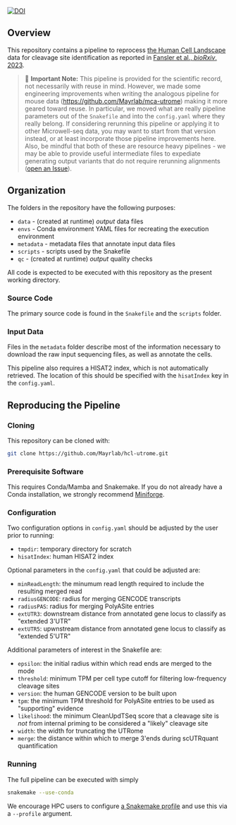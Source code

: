 [![DOI](https://zenodo.org/badge/454280588.svg)](https://zenodo.org/badge/latestdoi/454280588)

## Overview
This repository contains a pipeline to reprocess [the Human Cell Landscape](https://doi.org/10.1038/s41586-020-2157-4) data for cleavage 
site identification as reported in [Fansler et al., *bioRxiv*, 2023](https://www.biorxiv.org/content/10.1101/2021.11.22.469635v2).

> 🤔 **Important Note:** This pipeline is provided for the scientific record, not necessarily with reuse in mind. However, we made some engineering improvements when writing the analogous pipeline for mouse data (https://github.com/Mayrlab/mca-utrome) making it more geared toward reuse. In particular, we moved what are really pipeline parameters out of the `Snakefile` and into the `config.yaml` where they really belong. If considering rerunning this pipeline or applying it to other Microwell-seq data, you may want to start from that version instead, or at least incorporate those pipeline improvements here. Also, be mindful that both of these are resource heavy pipelines - we may be able to provide useful intermediate files to expediate generating output variants that do not require rerunning alignments ([open an Issue](https://github.com/Mayrlab/hcl-utrome/issues)).

## Organization
The folders in the repository have the following purposes:

- `data` - (created at runtime) *output* data files
- `envs` - Conda environment YAML files for recreating the execution environment
- `metadata` - metadata files that annotate input data files
- `scripts` - scripts used by the Snakefile
- `qc` - (created at runtime) *output* quality checks

All code is expected to be executed with this repository as the present working
directory.

### Source Code
The primary source code is found in the `Snakefile` and the `scripts` folder. 

### Input Data
Files in the `metadata` folder describe most of the information necessary to download
the raw input sequencing files, as well as annotate the cells.

This pipeline also requires a HISAT2 index, which is not automatically retrieved. The location
of this should be specified with the `hisatIndex` key in the `config.yaml`.

## Reproducing the Pipeline
### Cloning
This repository can be cloned with:

```bash
git clone https://github.com/Mayrlab/hcl-utrome.git
```

### Prerequisite Software
This requires Conda/Mamba and Snakemake. If you do not already have a Conda installation, we strongly recommend [Miniforge](https://github.com/conda-forge/miniforge#miniforge).

### Configuration
Two configuration options in `config.yaml` should be adjusted by the user prior to running:

  - `tmpdir`: temporary directory for scratch
  - `hisatIndex`: human HISAT2 index

Optional parameters in the `config.yaml` that could be adjusted are:

  - `minReadLength`: the minumum read length required to include the resulting merged read
  - `radiusGENCODE`: radius for merging GENCODE transcripts
  - `radiusPAS`: radius for merging PolyASite entries
  - `extUTR3`: downstream distance from annotated gene locus to classify as "extended 3'UTR"
  - `extUTR5`: upwnstream distance from annotated gene locus to classify as "extended 5'UTR"

Additional parameters of interest in the Snakefile are:

  - `epsilon`: the initial radius within which read ends are merged to the mode
  - `threshold`: minimum TPM per cell type cutoff for filtering low-frequency cleavage sites
  - `version`: the human GENCODE version to be built upon
  - `tpm`: the minimum TPM threshold for PolyASite entries to be used as "supporting" evidence
  - `likelihood`: the minimum CleanUpdTSeq score that a cleavage site is *not* from internal priming to be considered a "likely" cleavage site
  - `width`: the width for truncating the UTRome
  - `merge`: the distance within which to merge 3'ends during scUTRquant quantification


### Running
The full pipeline can be executed with simply

```bash
snakemake --use-conda
```

We encourage HPC users to configure [a Snakemake profile](https://github.com/Snakemake-Profiles) and use this via a `--profile` argument.
